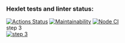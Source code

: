 ### Hexlet tests and linter status:
[![Actions Status](https://github.com/kdi-course/backend-project-lvl2/workflows/hexlet-check/badge.svg)](https://github.com/kdi-course/backend-project-lvl2/actions) 
[![Maintainability](https://api.codeclimate.com/v1/badges/5cc138f0f9a8b84f1b1e/maintainability)](https://codeclimate.com/github/kdi-course/backend-project-lvl2/maintainability) 
[![Node CI](https://github.com/kdi-course/backend-project-lvl2/actions/workflows/node-ci.yml/badge.svg)](https://github.com/kdi-course/backend-project-lvl2/actions/workflows/node-ci.yml)  
step 3\
[![step 3](https://asciinema.org/a/ThM6rK5gx8HfCKoNc7lAB3Uah.svg)](https://asciinema.org/a/ThM6rK5gx8HfCKoNc7lAB3Uah)